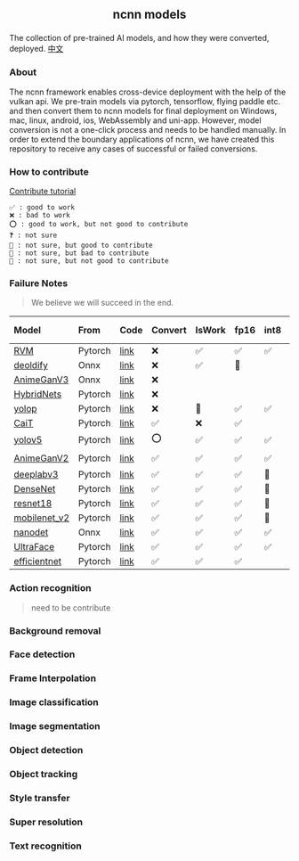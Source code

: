 ##  <p align="center"> ncnn models </p>

The collection of pre-trained AI models, and how they were converted, deployed. [中文](README-CN.md)

### About

The ncnn framework enables cross-device deployment with the help of the vulkan api. We pre-train models via pytorch, tensorflow, flying paddle etc. and then convert them to ncnn models for final deployment on Windows, mac, linux, android, ios, WebAssembly and uni-app. However, model conversion is not a one-click process and needs to be handled manually. In order to extend the boundary applications of ncnn, we have created this repository to receive any cases of successful or failed conversions.

### How to contribute

[Contribute tutorial](contribute.md)

	✅ : good to work
    ❌ : bad to work
    ⭕ : good to work, but not good to contribute
    ❓ : not sure
    🤔 : not sure, but good to contribute
    🤷 : not sure, but bad to contribute
    🤯 : not sure, but not good to contribute
### Failure Notes

> We believe we will succeed in the end.

| Model                                             | From    | Code                                                                                  | Convert | IsWork | fp16 | int8 | Wasm | Uni-app | loT  |
| :------------------------------------------------ | :------ | :------------------------------------------------------------------------------------ | :------ | :----- | :--- | :--- | :--- | :------ | :--- |
| [RVM](image_matting/RVM)                          | Pytorch | [link](https://github.com/PeterL1n/RobustVideoMatting)                                | ❌       | ✅      | ✅    | ✅    |      |         |      |
| [deoldify](image_inpainting/deoldify)             | Onnx    | [link](https://github.com/KeepGoing2019HaHa/AI-application)                           | ❌       | ✅      | 🤔    |      |      |         |      |
| [AnimeGanV3](style_transfer/animeganv3)           | Onnx    | [link](https://github.com/TachibanaYoshino/AnimeGANv3)                                | ❌       |        |      |      |      |         |      |
| [HybridNets](objech_dection/hybridnets)           | Pytorch | [link](https://github.com/datvuthanh/HybridNets)                                      | ❌       |        |      |      |      |         |      |
| [yolop](objech_dection/yolop)                     | Pytorch | [link](https://github.com/hustvl/YOLOP)                                               | ❌       | 🤔      | ✅    | ✅    |      |         |      |
| [CaiT](image_classification/cait)                 | Pytorch | [link](https://github.com/rwightman/pytorch-image-models/blob/master/docs/results.md) | ✅       | ❌      | ✅    |      |      |         |      |
| [yolov5](objech_dection/yolov5)                   | Pytorch | [link](https://github.com/ultralytics/yolov5)                                         | ⭕       | ✅      | ✅    | ✅    | ✅    | ✅       | ✅    |
| [AnimeGanV2](style_transfer/animeganv2)           | Pytorch | [link](https://github.com/bryandlee/animegan2-pytorch)                                | ✅       | ✅      | ✅    | ✅    | 🤔    | 🤔       | ⭕    |
| [deeplabv3](image_matting/deeplabv3)              | Pytorch | [link](https://pytorch.org/hub/pytorch_vision_deeplabv3_resnet101/)                   | ✅       | ✅      | ✅    | 🤔    | 🤔    | 🤔       |      |
| [DenseNet](image_classification/denseNet)         | Pytorch | [link](https://pytorch.org/hub/pytorch_vision_densenet)                               | ✅       | ✅      | ✅    | 🤔    | 🤔    | 🤔       |      |
| [resnet18](image_classification/resnet18)         | Pytorch | [link](https://pytorch.org/hub/pytorch_vision_resnet)                                 | ✅       | ✅      | ✅    | 🤔    | 🤔    | 🤔       |      |
| [mobilenet_v2](image_classification/mobilenet_v2) | Pytorch | [link](https://pytorch.org/hub/pytorch_vision_mobilenet_v2/)                          | ✅       | ✅      | ✅    | 🤔    | 🤔    | 🤔       |      |
| [nanodet](objech_dection/nanodet)                 | Onnx    | [link](https://github.com/RangiLyu/nanodet)                                           | ✅       | ✅      | ✅    | ✅    | ✅    | 🤔       | 🤔    |
| [UltraFace](face_dection/ultraface)               | Pytorch | [link](https://github.com/Linzaer/Ultra-Light-Fast-Generic-Face-Detector-1MB)         | ✅       | ✅      | ✅    | ✅    | ✅    | 🤔       | ✅    |
| [efficientnet](image_classification/efficientnet) | Pytorch | [link](https://github.com/rwightman/pytorch-image-models/blob/master/docs/results.md) | ✅       | ✅      | ✅    |      |      |         |      |


### Action recognition

> need to be contribute

### Background removal

### Face detection

### Frame Interpolation

### Image classification

### Image segmentation

### Object detection

### Object tracking

### Style transfer


### Super resolution

### Text recognition


